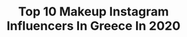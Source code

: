 ---
title: Top 10 Makeup Instagram Influencers In Greece In 2020
description: >-
  Find top makeup Instagram influencers in Greece in 2020. Most popular hashtags: #makeuptutorial #giveaway #happy #colourmakeup.
platform: Instagram
profiles:
  - username: "marina_grigoriou_"
    fullname: >-
      1st RunnerUp MISS HELLAS 2018👑
    location: "Greece"
    followers: 70677
    engagement: 1509
    commentsToLikes: 0.063604
    id: ck5chpx39r8mk0i11a0nhx6ln
    verified: true
    hashtags: "#woltsouth, #dermatologyclinic, #facetreatment, #skincare"
  - username: "core.innaa"
    fullname: >-
      Mono Korinna
    location: "Greece"
    followers: 15915
    engagement: 1258
    commentsToLikes: 0.089474
    id: ck5btqu2ggfpc0i11crypwfyb
    verified: false
    hashtags: "#softglam, #youtube, #giveawaygreece, #makeuptrainer"
  - username: "izambellachr_makeup"
    fullname: >-
      Izambella Christodoulou 🧿
    location: "Greece"
    followers: 68324
    engagement: 534
    commentsToLikes: 0.036544
    id: ck5c666bm4szy0i11gj2k9eke
    verified: false
    hashtags: "#makeuptutorial, #outfitchange, #mood, #outfitodtheday"
  - username: "filiosarantinou_mua"
    fullname: >-
      Filio Sarantinou MUA
    location: "Greece"
    followers: 9191
    engagement: 1741
    commentsToLikes: 0.581991
    id: ck9wempu6ky690j78v4jqkyik
    verified: false
    hashtags: "#weddingglam, #colourmakeup, #glam, #giveaway"
  - username: "dimitris__stamatiou"
    fullname: >-
      Dimitris Stamatiou Makeup
    location: "Greece"
    followers: 34725
    engagement: 161
    commentsToLikes: 0.117716
    id: ck13599w50cbh0i19zcyvju31
    verified: false
    hashtags: "#eyeshadow, #eyelashes, #jlo, #giveaway"
  - username: "katerina.peftitsi"
    fullname: >-
      Cathy Jones
    location: "Greece"
    followers: 37565
    engagement: 815
    commentsToLikes: 0.010976
    id: ck5q40s0zn8bo0i11s00o94xq
    verified: false
    hashtags: "#idea, #matfashion, #loveyourcurves, #thepurpose"
  - username: "nakopoulouvaso"
    fullname: >-
      VasoNakopoulou
    location: "Greece"
    followers: 53401
    engagement: 488
    commentsToLikes: 0.018770
    id: ck0vwimaatza90i19beqstt9s
    verified: false
    hashtags: "#liveshow, #smile, #sunglasses, #everyday"
  - username: "afroditi_kasouta"
    fullname: >-
      Afroditi Kasouta
    location: "Greece"
    followers: 16582
    engagement: 1491
    commentsToLikes: 1.842667
    id: ckap4zoh99j6v0i78mu1cnx2q
    verified: false
    hashtags: "#giveawayalert, #giveawaytime, #giveawaygreece, #diagwnismos"
  - username: "kostantina_lola"
    fullname: >-
      𝒦𝑜𝓈𝓉𝒶𝓃𝓉𝒾𝓃𝒶 🌻
    location: "Greece"
    followers: 8440
    engagement: 365
    commentsToLikes: 0.054949
    id: ck13a605sosa30i19tcsbkrm7
    verified: false
    hashtags: "#tb, #nofilter"
  - username: "roula_dimitriadou_tsaliki_"
    fullname: >-
      𝗥𝗢𝗨𝗟𝗔 𝗗𝗜𝗠𝗜𝗧𝗥𝗜𝗔𝗗𝗢𝗨 𝗧𝗦𝗔𝗟𝗜𝗞𝗜
    location: "Greece"
    followers: 20486
    engagement: 461
    commentsToLikes: 0.170273
    id: ck5zp2sh6rvl60i14dy7tlc6z
    verified: false
    hashtags: "#karantina, #caffenerocy, #contactlessdelivery, #makeup"
---